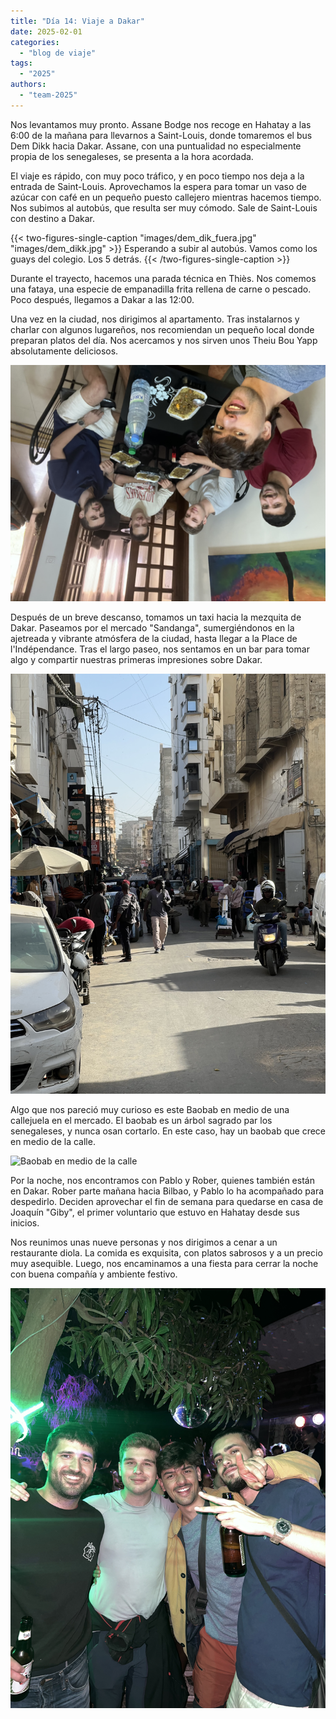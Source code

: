 ```yaml
---
title: "Día 14: Viaje a Dakar"  
date: 2025-02-01
categories:  
  - "blog de viaje"  
tags:  
  - "2025"  
authors:  
  - "team-2025"  
---
```


Nos levantamos muy pronto. Assane Bodge nos recoge en Hahatay a las 6:00 de la mañana para llevarnos a Saint-Louis, donde tomaremos el bus Dem Dikk hacia Dakar. Assane, con una puntualidad no especialmente propia de los senegaleses, se presenta a la hora acordada.

El viaje es rápido, con muy poco tráfico, y en poco tiempo nos deja a la entrada de Saint-Louis. Aprovechamos la espera para tomar un vaso de azúcar con café en un pequeño puesto callejero mientras hacemos tiempo. Nos subimos al autobús, que resulta ser muy cómodo. Sale de Saint-Louis con destino a Dakar.

{{< two-figures-single-caption "images/dem_dik_fuera.jpg" "images/dem_dikk.jpg" >}}
Esperando a subir al autobús. Vamos como los guays del colegio. Los 5 detrás.
{{< /two-figures-single-caption >}}

Durante el trayecto, hacemos una parada técnica en Thiès. Nos comemos una fataya, una especie de empanadilla frita rellena de carne o pescado. Poco después, llegamos a Dakar a las 12:00.

Una vez en la ciudad, nos dirigimos al apartamento. Tras instalarnos y charlar con algunos lugareños, nos recomiendan un pequeño local donde preparan platos del día. Nos acercamos y nos sirven unos Theiu Bou Yapp absolutamente deliciosos.

![Theiu Bou Yapp](images/thie-bou-yapp.jpg "Theiu Bou Yapp que nos prepararon las mujeres del puesto de la esquina")

Después de un breve descanso, tomamos un taxi hacia la mezquita de Dakar. Paseamos por el mercado "Sandanga", 
sumergiéndonos en la ajetreada y vibrante atmósfera de la ciudad, hasta llegar a la Place de l'Indépendance. Tras el largo paseo, nos sentamos en un bar para tomar algo y compartir nuestras primeras impresiones sobre Dakar.

![Paseo por el mercado](images/paseo-mercado.jpg "Paseo por el mercado *Sandanga*")

Algo que nos pareció muy curioso es este Baobab en medio de una callejuela en el mercado. El baobab es un árbol sagrado par los senegaleses, y nunca osan cortarlo. En este caso, hay un baobab que crece en medio de la calle.

![Baobab en medio de la calle](images/baobab-mercado.jpg "Baobab gigante en medio de la calle")

Por la noche, nos encontramos con Pablo y Rober, quienes también están en Dakar. Rober parte mañana hacia Bilbao, y Pablo lo ha acompañado para despedirlo. Deciden aprovechar el fin de semana para quedarse en casa de Joaquín "Giby", el primer voluntario que estuvo en Hahatay desde sus inicios.

Nos reunimos unas nueve personas y nos dirigimos a cenar a un restaurante diola. La comida es exquisita, con platos sabrosos y a un precio muy asequible. Luego, nos encaminamos a una fiesta para cerrar la noche con buena compañía y ambiente festivo.

![Disrutando de una fiesta en Dakar](images/fiesta-primera.jpg "Disfrutando de una fiesta en Dakar")
